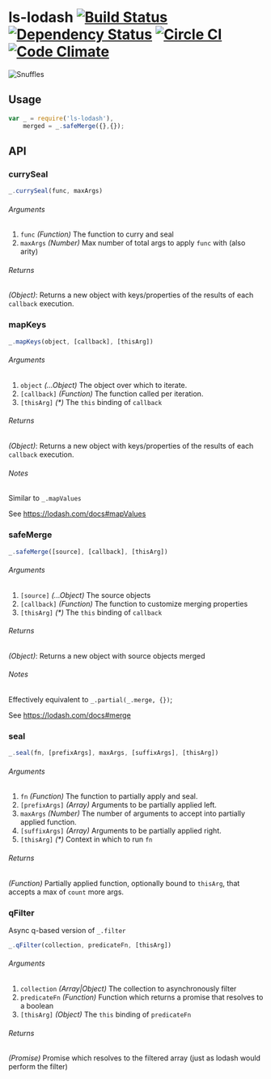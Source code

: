 # ls-lodash  [![Build Status](https://travis-ci.org/LiveSafe/ls-lodash.svg?branch=1.0.1)](https://travis-ci.org/LiveSafe/ls-lodash) [![Dependency Status](https://www.versioneye.com/user/projects/54be95866c0035c592000008/badge.svg?style=flat)](https://www.versioneye.com/user/projects/54be95866c0035c592000008) [![Circle CI](https://circleci.com/gh/LiveSafe/ls-lodash.svg?style=svg&circle-token=58a9afbfad6cfc0a9a46ebdd7cf396f25be3aae5)](https://circleci.com/gh/LiveSafe/ls-lodash) [![Code Climate](https://codeclimate.com/github/LiveSafe/ls-lodash/badges/gpa.svg)](https://codeclimate.com/github/LiveSafe/ls-lodash)

![Snuffles](http://i.ytimg.com/vi/ScC0T--XfkA/hqdefault.jpg)

## Usage

```js
var _ = require('ls-lodash'),
    merged = _.safeMerge({},{});
```

## API

### currySeal

```js
_.currySeal(func, maxArgs)
```

###### Arguments

1. `func` _(Function)_ The function to curry and seal
1. `maxArgs` _(Number)_ Max number of total args to apply `func` with (also arity)

###### Returns

_(Object)_: Returns a new object with keys/properties of the results of each `callback` execution.

### mapKeys

```js
_.mapKeys(object, [callback], [thisArg])
```

###### Arguments

1. `object` _(...Object)_ The object over which to iterate.
1. `[callback]` _(Function)_ The function called per iteration.
1. `[thisArg]` _(*)_ The `this` binding of `callback`

###### Returns

_(Object)_: Returns a new object with keys/properties of the results of each `callback` execution.

###### Notes

Similar to `_.mapValues`

See https://lodash.com/docs#mapValues


### safeMerge

```js
_.safeMerge([source], [callback], [thisArg])
```

###### Arguments

1. `[source]` _(...Object)_ The source objects
1. `[callback]` _(Function)_ The function to customize merging properties
1. `[thisArg]` _(*)_ The `this` binding of `callback`

###### Returns

_(Object)_: Returns a new object with source objects merged

###### Notes

Effectively equivalent to `_.partial(_.merge, {})`;

See https://lodash.com/docs#merge


### seal

```js
_.seal(fn, [prefixArgs], maxArgs, [suffixArgs], [thisArg])
```

###### Arguments

1. `fn` _(Function)_ The function to partially apply and seal.
1. `[prefixArgs]` _(Array)_ Arguments to be partially applied left.
1. `maxArgs` _(Number)_ The number of arguments to accept into partially applied function.
1. `[suffixArgs]` _(Array)_ Arguments to be partially applied right.
1. `[thisArg]` _(*)_ Context in which to run `fn`

###### Returns

_(Function)_ Partially applied function, optionally bound to `thisArg`, that accepts a max of `count` more args.



### qFilter

Async q-based version of `_.filter`

```js
_.qFilter(collection, predicateFn, [thisArg])
```

###### Arguments

1. `collection` _(Array|Object)_ The collection to asynchronously filter
1. `predicateFn` _(Function)_ Function which returns a promise that resolves to a boolean
1. `[thisArg]` _(Object)_ The `this` binding of `predicateFn`

###### Returns

_(Promise<Array>)_ Promise which resolves to the filtered array (just as lodash would perform the filter)
